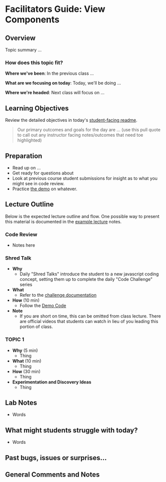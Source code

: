 # Facilitators Guide: View Components

## Overview

Topic summary ...

### How does this topic fit?

**Where we've been**:
In the previous class ...

**What are we focusing on today**:
Today, we'll be doing ...

**Where we're headed**:
Next class will focus on ...

## Learning Objectives

Review the detailed objectives in today's [student-facing readme](../README.md).

> Our primary outcomes and goals for the day are ... (use this pull quote to call out any instructor facing notes/outcomes that need toe highlighted)

## Preparation

- Read up on ...
- Get ready for questions about
- Look at previous course student submissions for insight as to what you might see in code review.
- Practice [the demo](../demo/demo-name) on whatever.

## Lecture Outline

Below is the expected lecture outline and flow. One possible way to present this material is documented in the [example lecture](../LECTURE-NOTES.md) notes.

### Code Review

- Notes here

<!-- Keep this here "as is" for 201/301 only ... other courses can remove! this section) -->
### Shred Talk

- **Why**
  - Daily "Shred Talks" introduce the student to a new javascript coding concept, setting them up to complete the daily "Code Challenge" series
- **What**
  - Refer to the [challenge documentation](../challenges/README.md)
- **How** (10 min)
  - Follow the [Demo Code](../challenges/DEMO.md)
- **Note**
  - If you are short on time, this can be omitted from class lecture. There are official videos that students can watch in lieu of you leading this portion of class.

### TOPIC 1

- **Why** (5 min)
  - Thing
- **What** (10 min)
  - Thing
- **How** (30 min)
  - Thing
- **Experimentation and Discovery Ideas**
  - Thing

## Lab Notes

- Words

## What might students struggle with today?

- Words

## Past bugs, issues or surprises...

## General Comments and Notes

